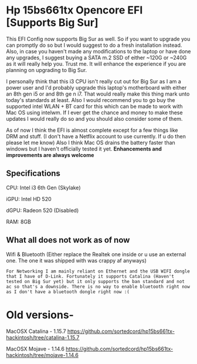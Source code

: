 # Hp 15bs661tx Opencore EFI [Supports Big Sur]
This EFI Config now supports Big Sur as well. So if you want to upgrade you can promptly do so but I would suggest to do a fresh installation instead. Also, in case you haven't made any modifications to the laptop or have done any upgrades, I suggest buying a SATA m.2 SSD of either ~120G or ~240G as it will really help you. Trust me. It will enhance the experience if you are planning on upgrading to Big Sur.

I personally think that this i3 CPU isn't really cut out for Big Sur as I am a power user and I'd probably upgrade this laptop's motherboard with either an 8th gen i5 or and 8th ge n i7. That would really make this thing mark unto today's standards at least. Also I would recommend you to go buy the supported intel WLAN + BT card for this which can be made to work with Mac OS using intelwm. If I ever get the chance and money to make these updates I would really do so and you should also consider some of them.

As of now I think the EFI is almost complete except for a few things like DRM and stuff. (I don't have a Netflix account to use currently. If u do then please let me know) Also I think Mac OS drains the battery faster than windows but I haven't officially tested it yet. **Enhancements and improvements are always welcome**

## Specifications
CPU: Intel i3 6th Gen (Skylake)

iGPU: Intel HD 520

dGPU: Radeon 520 (Disabled)

RAM: 8GB

## What all does not work as of now

Wifi & Bluetooth (Either replace the Realtek one inside or u use an external one. The one it was shipped with was crappy af anyways)

`
For Networking I am mainly reliant on Ethernet and the USB WIFI dongle that I have of D-Link. Fortunately it supports Catalina (Haven't tested on Big Sur yet) but it only supports the ban standard and not ac so that's a downside. There is no way to enable bluetooth right now as I don't have a bluetooth dongle right now :(
`

# Old versions-
MacOSX Catalina - 1.15.7 https://github.com/sortedcord/hp15bs661tx-hackintosh/tree/catalina-1.15.7

MacOSX Mojave - 1.14.6 https://github.com/sortedcord/hp15bs661tx-hackintosh/tree/mojave-1.14.6